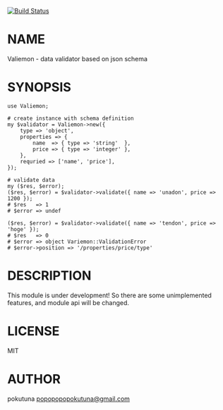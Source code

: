 [![Build Status](https://travis-ci.org/pokutuna/p5-Variemon.svg?branch=master)](https://travis-ci.org/pokutuna/p5-Variemon)
# NAME

Valiemon - data validator based on json schema

# SYNOPSIS

    use Valiemon;

    # create instance with schema definition
    my $validator = Valiemon->new({
        type => 'object',
        properties => {
            name  => { type => 'string'  },
            price => { type => 'integer' },
        },
        requried => ['name', 'price'],
    });

    # validate data
    my ($res, $error);
    ($res, $error) = $validator->validate({ name => 'unadon', price => 1200 });
    # $res   => 1
    # $error => undef

    ($res, $error) = $validator->validate({ name => 'tendon', price => 'hoge' });
    # $res   => 0
    # $error => object Variemon::ValidationError
    # $error->position => '/properties/price/type'

# DESCRIPTION

This module is under development!
So there are some unimplemented features, and module api will be changed.

# LICENSE

MIT

# AUTHOR

pokutuna <popopopopokutuna@gmail.com>
